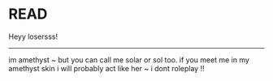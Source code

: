 # READ
Heyy losersss! 

---

im amethyst ~ but you can call me solar or sol too.
if you meet me in my amethyst skin i will probably act like her ~
i dont roleplay !!
